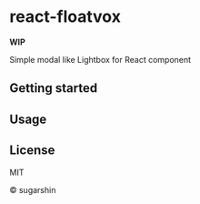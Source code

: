 # react-floatvox

**WIP**

Simple modal like Lightbox for React component

## Getting started

## Usage

## License

MIT

© sugarshin
